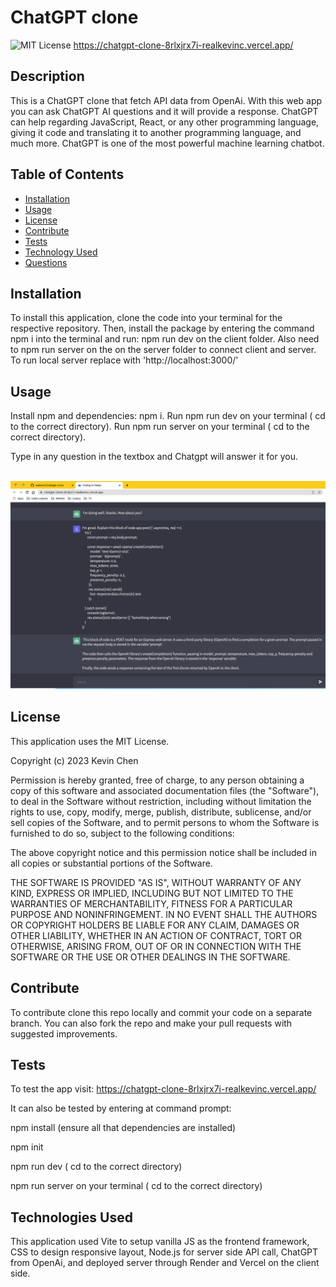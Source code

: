 # ChatGPT clone
![MIT License](https://img.shields.io/badge/License-MIT-yellow.svg "MIT badge")  https://chatgpt-clone-8rlxjrx7i-realkevinc.vercel.app/


## Description

This is a ChatGPT clone that fetch API data from OpenAi. With this web app you can ask ChatGPT AI questions and it will provide a response. ChatGPT can help regarding JavaScript, React, or any other programming language, giving it code and translating it to another programming language, and much more. ChatGPT is one of the most powerful machine learning chatbot.

## Table of Contents

- [Installation](#installation)
- [Usage](#usage)
- [License](#license)
- [Contribute](#contribute)
- [Tests](#tests)
- [Technology Used](#technology-used)
- [Questions](#questions)

## Installation

To install this application, clone the code into your terminal for the respective repository. Then, install the package by entering the command npm i into the terminal and run: npm run dev on the client folder. Also need to npm run server on the on the server folder to connect client and server. To run local server replace with 'http://localhost:3000/'

## Usage

Install npm and dependencies: npm i.
Run npm run dev on your terminal ( cd to the correct directory).
Run npm run server on your terminal ( cd to the correct directory).

Type in any question in the textbox and Chatgpt will answer it for you.

<br><img src="./client/assets/chatgpt_sc.png">

## License

This application uses the MIT License.

Copyright (c) 2023 Kevin Chen

Permission is hereby granted, free of charge, to any person obtaining a copy
of this software and associated documentation files (the "Software"), to deal
in the Software without restriction, including without limitation the rights
to use, copy, modify, merge, publish, distribute, sublicense, and/or sell
copies of the Software, and to permit persons to whom the Software is
furnished to do so, subject to the following conditions:

The above copyright notice and this permission notice shall be included in all
copies or substantial portions of the Software.

THE SOFTWARE IS PROVIDED "AS IS", WITHOUT WARRANTY OF ANY KIND, EXPRESS OR
IMPLIED, INCLUDING BUT NOT LIMITED TO THE WARRANTIES OF MERCHANTABILITY,
FITNESS FOR A PARTICULAR PURPOSE AND NONINFRINGEMENT. IN NO EVENT SHALL THE
AUTHORS OR COPYRIGHT HOLDERS BE LIABLE FOR ANY CLAIM, DAMAGES OR OTHER
LIABILITY, WHETHER IN AN ACTION OF CONTRACT, TORT OR OTHERWISE, ARISING FROM,
OUT OF OR IN CONNECTION WITH THE SOFTWARE OR THE USE OR OTHER DEALINGS IN THE
SOFTWARE.

## Contribute

To contribute clone this repo locally and commit your code on a separate branch. You can also fork the repo and make your pull requests with suggested improvements.

## Tests

To test the app visit: https://chatgpt-clone-8rlxjrx7i-realkevinc.vercel.app/

It can also be tested by entering at command prompt:

npm install (ensure all that dependencies are installed)

npm init

npm run dev ( cd to the correct directory)

npm run server on your terminal ( cd to the correct directory)

## Technologies Used

This application used Vite to setup vanilla JS as the frontend framework, CSS to design responsive layout, Node.js for server side API call, ChatGPT from OpenAi, and deployed server through Render and Vercel on the client side.
